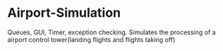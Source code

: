 # Airport-Simulation
Queues, GUI, Timer, exception checking. Simulates the processing of a airport control tower(landing flights and flights taking off)
